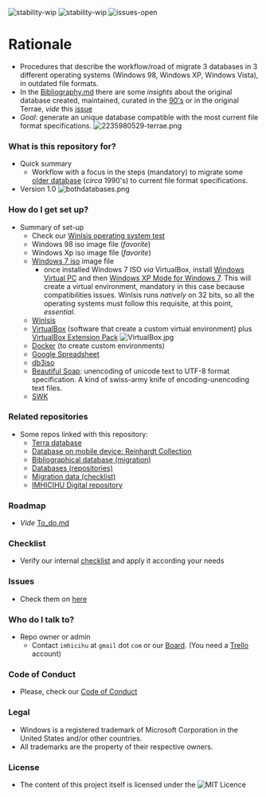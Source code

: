 ![stability-wip](https://bitbucket.org/repo/ekyaeEE/images/477405737-stability_work_in_progress.png)
![stability-wip](https://bitbucket.org/repo/ekyaeEE/images/3847436881-internal_use_stable.png)
![issues-open](https://bitbucket.org/repo/ekyaeEE/images/2944199103-issues_open.png)

# Rationale #

* Procedures that describe the workflow/road of migrate 3 databases in 3 different operating systems (Windows 98, Windows XP, Windows Vista), in outdated file formats. 
* In the [Bibliography.md](https://bitbucket.org/imhicihu/winisis-migration/src/master/Bibliography.md) there are some _insights_ about the original database created, maintained, curated in the [90's](https://bitbucket.org/imhicihu/terrae-database/src/master/README.md) or in the original Terrae, _vide_ this [issue](https://bitbucket.org/imhicihu/winisis-migration/issues/5/workflow-insights-internal-use)
* _Goal_: generate an unique database compatible with the most current file format specifications.
![2235980529-terrae.png](https://bitbucket.org/repo/Kr5x8n6/images/3748228110-2235980529-terrae.png)

### What is this repository for? ###

* Quick summary
     - Workflow with a focus in the steps (mandatory) to migrate some [older database](https://bitbucket.org/imhicihu/terrae-database/src/master/README.md) (_circa_ 1990's) to current file format specifications. 
* Version 1.0
![bothdatabases.png](https://bitbucket.org/repo/Kr5x8n6/images/598019471-bothdatabases.png)

### How do I get set up? ###

* Summary of set-up
     - Check our [WinIsis operating system test](https://bitbucket.org/imhicihu/winisis-migration/issues/1/software-winisis-compatibility-test)
     - Windows 98 iso image file (_favorite_)
     - Windows Xp iso image file (_favorite_)
     - [Windows 7 iso](https://www.microsoft.com/en-us/software-download/windows7) image file
          + once installed Windows 7 ISO _via_ VirtualBox, install [Windows Virtual PC](https://www.microsoft.com/es-ar/download/details.aspx?id=3702) and then [Windows XP Mode for Windows 7](https://www.microsoft.com/es-ar/download/details.aspx?id=8002). This will create a virtual environment, mandatory in this case because compatibilities issues. WinIsis runs _natively_ on 32 bits, so all the operating systems must follow this requisite, at this point, *essential*. 
	 - [WinIsis](http://biblio1.mdp.edu.ar/index2.php?pagina=recursos/wisis/winisis.php)
     - [VirtualBox](https://www.virtualbox.org/) (software that create a custom virtual environment) plus [VirtualBox Extension Pack](https://www.virtualbox.org/wiki/Downloads)
     ![VirtualBox.jpg](https://bitbucket.org/repo/Kr5x8n6/images/2125357806-VirtualBox.jpg)
     - [Docker](https://www.docker.com/) (to create custom environments)
     - [Google Spreadsheet](https://spreadsheets.google.com/)
     - [db3iso](ftp://library.tomsk.ru/pub/isis/isis_products/db-iso/ver2/db3iso.zip)
     - [Beautiful Soap](https://www.crummy.com/software/BeautifulSoup/#Download): unencoding of unicode text to UTF-8 format specification. A kind of swiss-army knife of encoding-unencoding text files. 
     - [SWK](ftp://irbis.tomsk.ru/pub/isis/isis_products/swk-isis-utilites/)

### Related repositories

* Some repos linked with this repository:
     - [Terra database](https://bitbucket.org/imhicihu/terrae-database/src/master/)
     - [Database on mobile device: Reinhardt Collection](https://bitbucket.org/imhicihu/database-on-mobile-device/src/master/)
     - [Bibliographical database (migration)](https://bitbucket.org/imhicihu/bibliographical-database-migration/src/master/)
     - [Databases (repositories)](https://bitbucket.org/imhicihu/databases-repositories/src/master/)
     - [Migration data (checklist)](https://bitbucket.org/imhicihu/migration-data-checklist/src/master/)
     - [IMHICIHU Digital repository](https://bitbucket.org/digital_repository/imhicihu-digital-repository/)

### Roadmap
* _Vide_ [To_do.md](https://bitbucket.org/imhicihu/winisis-migration/src/master/To%20Do.md)

### Checklist
* Verify our internal [checklist](https://bitbucket.org/imhicihu/winisis-migration/src/master/Checklist.md) and apply it according your needs

### Issues ###
* Check them on [here](https://bitbucket.org/imhicihu/winisis-migration/issues)

### Who do I talk to? ###
* Repo owner or admin
     - Contact `imhicihu` at `gmail` dot `com` or our [Board](https://bitbucket.org/imhicihu/win-isis-migration/addon/trello/trello-board). (You need a [Trello](https://trello.com/) account)

### Code of Conduct
* Please, check our [Code of Conduct](https://bitbucket.org/imhicihu/win-isis-migration/src/master/code_of_conduct.md)

### Legal ###
* Windows is a registered trademark of Microsoft Corporation in the United States and/or other countries.
* All trademarks are the property of their respective owners.

### License ###
* The content of this project itself is licensed under the ![MIT Licence](https://bitbucket.org/repo/ekyaeEE/images/2049852260-MIT-license-green.png) 